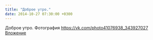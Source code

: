 ```yaml
---
title: "Доброе утро."
date: 2014-10-27 07:30:00 +0300
---
```


Доброе утро.
Фотография
<a class="vk-attach" href="https://vk.com/photo41076938_343927027">https://vk.com/photo41076938_343927027</a>
<a class="vk-attach" href="https://vk.com/photo41076938_343927027">Вложение</a>

